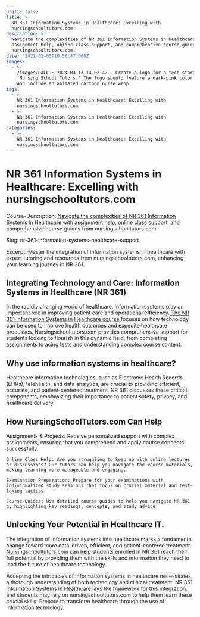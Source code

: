```yaml
---
draft: false
title: >-
  NR 361 Information Systems in Healthcare: Excelling with
  nursingschooltutors.com
description: >-
  Navigate the complexities of NR 361 Information Systems in Healthcare with
  assignment help, online class support, and comprehensive course guides from
  nursingschooltutors.com.
date: '2021-02-03T10:56:47.000Z'
images:
  - >-
    /images/DALL·E 2024-03-13 14.02.42 - Create a logo for a tech startup named
    'Nursing School Tutors.' The logo should feature a dark-pink color scheme
    and include an animated cartoon nurse.webp
tags:
  - >-
    NR 361 Information Systems in Healthcare: Excelling with
    nursingschooltutors.com
  - >-
    NR 361 Information Systems in Healthcare: Excelling with
    nursingschooltutors.com
categories:
  - >-
    NR 361 Information Systems in Healthcare: Excelling with
    nursingschooltutors.com
---
```




# NR 361 Information Systems in Healthcare: Excelling with nursingschooltutors.com

Course-Description: [Navigate the complexities of NR 361 Information Systems in Healthcare with assignment help](<Interventions to improve team effectiveness within health care a systematic review of the past decade> "https://www.ncbi.nlm.nih.gov/pmc/articles/PMC6950792/"), online class support, and comprehensive course guides from nursingschooltutors.com.

Slug: nr-361-information-systems-healthcare-support

Excerpt: Master the integration of information systems in healthcare with expert tutoring and resources from nursingschooltutors.com, enhancing your learning journey in NR 361.

## Integrating Technology and Care: Information Systems in Healthcare (NR 361)

In the rapidly changing world of healthcare, information systems play an important role in improving patient care and operational efficiency.[ The NR 361 Information Systems in Healthcare course ](https://nursingschooltutors.com/subjects/nr-361-information-systems-healthcare/ "NR 361 Information Systems In Healthcare")focuses on how technology can be used to improve health outcomes and expedite healthcare processes. Nursingschooltutors.com provides comprehensive support for students looking to flourish in this dynamic field, from completing assignments to acing tests and understanding complex course content.

## Why use information systems in healthcare?

Healthcare information technologies, such as Electronic Health Records (EHRs), telehealth, and data analytics, are crucial to providing efficient, accurate, and patient-centered treatment. NR 361 discusses these critical components, emphasizing their importance to patient safety, privacy, and healthcare delivery.

## How NursingSchoolTutors.com Can Help

Assignments & Projects: Receive personalized support with complex assignments, ensuring that you comprehend and apply course concepts successfully.

    Online Class Help: Are you struggling to keep up with online lectures or discussions? Our tutors can help you navigate the course materials, making learning more manageable and engaging.

    Examination Preparation: Prepare for your examinations with individualized study sessions that focus on crucial material and test-taking tactics.

    Course Guides: Use detailed course guides to help you navigate NR 361 by highlighting key readings, concepts, and study advice.

## Unlocking Your Potential in Healthcare IT.

The integration of information systems into healthcare marks a fundamental change toward more data-driven, efficient, and patient-centered treatment. [Nursingschooltutors.com](Nursingschooltutors.com "Nursingschooltutors.com") can help students enrolled in NR 361 reach their full potential by providing them with the skills and information they need to lead the future of healthcare technology.

Accepting the intricacies of information systems in healthcare necessitates a thorough understanding of both technology and clinical treatment. NR 361 Information Systems in Healthcare lays the framework for this integration, and students may rely on nursingschooltutors.com to help them learn these crucial skills. Prepare to transform healthcare through the use of information technology.
